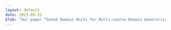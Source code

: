 ```yaml
---
layout: default
date: 2023-09-22
blob: "Our paper “Gated Domain Units for Multi-source Domain Generalization” has been accepted for publication in Transactions on Machine Learning Research (TMLR)."
---
```

